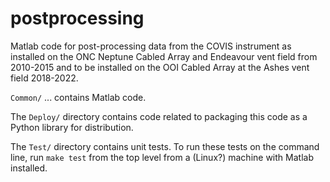 # postprocessing

Matlab code for post-processing data from the COVIS instrument as installed on the ONC Neptune Cabled Array and Endeavour vent field from 2010-2015 and to be installed on the OOI Cabled Array at the Ashes vent field 2018-2022.

`Common/` ... contains Matlab code.

The `Deploy/` directory contains code related to packaging this code as a Python library for distribution.

The `Test/` directory contains unit tests.  To run these tests on the command line, run `make test` from the top level from a (Linux?) machine with Matlab installed.
